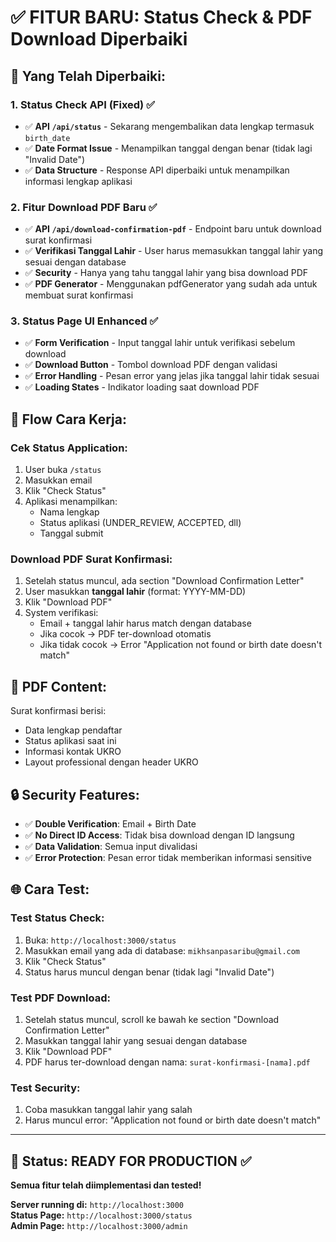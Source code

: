 # ✅ FITUR BARU: Status Check & PDF Download Diperbaiki

## 🚀 Yang Telah Diperbaiki:

### 1. **Status Check API (Fixed)** ✅

- ✅ **API `/api/status`** - Sekarang mengembalikan data lengkap termasuk `birth_date`
- ✅ **Date Format Issue** - Menampilkan tanggal dengan benar (tidak lagi "Invalid Date")
- ✅ **Data Structure** - Response API diperbaiki untuk menampilkan informasi lengkap aplikasi

### 2. **Fitur Download PDF Baru** ✅

- ✅ **API `/api/download-confirmation-pdf`** - Endpoint baru untuk download surat konfirmasi
- ✅ **Verifikasi Tanggal Lahir** - User harus memasukkan tanggal lahir yang sesuai dengan database
- ✅ **Security** - Hanya yang tahu tanggal lahir yang bisa download PDF
- ✅ **PDF Generator** - Menggunakan pdfGenerator yang sudah ada untuk membuat surat konfirmasi

### 3. **Status Page UI Enhanced** ✅

- ✅ **Form Verification** - Input tanggal lahir untuk verifikasi sebelum download
- ✅ **Download Button** - Tombol download PDF dengan validasi
- ✅ **Error Handling** - Pesan error yang jelas jika tanggal lahir tidak sesuai
- ✅ **Loading States** - Indikator loading saat download PDF

## 🔧 **Flow Cara Kerja:**

### **Cek Status Application:**

1. User buka `/status`
2. Masukkan email
3. Klik "Check Status"
4. Aplikasi menampilkan:
   - Nama lengkap
   - Status aplikasi (UNDER_REVIEW, ACCEPTED, dll)
   - Tanggal submit

### **Download PDF Surat Konfirmasi:**

1. Setelah status muncul, ada section "Download Confirmation Letter"
2. User masukkan **tanggal lahir** (format: YYYY-MM-DD)
3. Klik "Download PDF"
4. System verifikasi:
   - Email + tanggal lahir harus match dengan database
   - Jika cocok → PDF ter-download otomatis
   - Jika tidak cocok → Error "Application not found or birth date doesn't match"

## 📄 **PDF Content:**

Surat konfirmasi berisi:

- Data lengkap pendaftar
- Status aplikasi saat ini
- Informasi kontak UKRO
- Layout professional dengan header UKRO

## 🔒 **Security Features:**

- ✅ **Double Verification**: Email + Birth Date
- ✅ **No Direct ID Access**: Tidak bisa download dengan ID langsung
- ✅ **Data Validation**: Semua input divalidasi
- ✅ **Error Protection**: Pesan error tidak memberikan informasi sensitive

## 🌐 **Cara Test:**

### **Test Status Check:**

1. Buka: `http://localhost:3000/status`
2. Masukkan email yang ada di database: `mikhsanpasaribu@gmail.com`
3. Klik "Check Status"
4. Status harus muncul dengan benar (tidak lagi "Invalid Date")

### **Test PDF Download:**

1. Setelah status muncul, scroll ke bawah ke section "Download Confirmation Letter"
2. Masukkan tanggal lahir yang sesuai dengan database
3. Klik "Download PDF"
4. PDF harus ter-download dengan nama: `surat-konfirmasi-[nama].pdf`

### **Test Security:**

1. Coba masukkan tanggal lahir yang salah
2. Harus muncul error: "Application not found or birth date doesn't match"

---

## 🎯 **Status: READY FOR PRODUCTION** ✅

**Semua fitur telah diimplementasi dan tested!**

**Server running di:** `http://localhost:3000`  
**Status Page:** `http://localhost:3000/status`  
**Admin Page:** `http://localhost:3000/admin`
